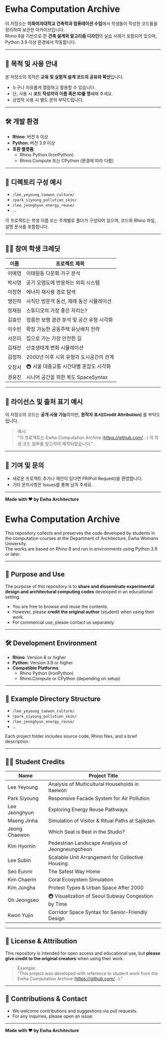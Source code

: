 # Ewha Computation Archive

이 저장소는 **이화여자대학교 건축학과 컴퓨테이션 수업**에서 학생들이 작성한 코드들을 정리하여 보관한 아카이브입니다.  
Rhino 8을 기반으로 한 **건축 설계와 알고리즘 디자인**의 실습 사례가 포함되어 있으며, Python 3.9 이상 환경에서 작동합니다.

---

## 📌 목적 및 사용 안내

본 저장소의 목적은 **교육 및 실험적 설계 코드의 공유와 확산**입니다.

- 누구나 자유롭게 열람하고 활용할 수 있습니다.
- 단, 사용 시 **코드 작성자의 이름 혹은 ID를 명시**해 주세요.
- 상업적 사용 시 별도 문의 부탁드립니다.

---

## 🛠 개발 환경

- **Rhino**: 버전 8 이상
- **Python**: 버전 3.9 이상
- **호환 플랫폼**:
  - Rhino Python (IronPython)
  - Rhino.Compute 또는 CPython (환경에 따라 다름)

---

## 📁 디렉토리 구성 예시

- `/lee_yeyoung_taewon_culture/`
- `/park_siyoung_pollution_skin/`
- `/lee_jeonghyun_energy_reuse/`
- ...

각 프로젝트는 학생 이름 또는 주제별로 폴더가 구성되어 있으며, 코드와 Rhino 파일, 설명 문서를 포함합니다.

---

## 🧑‍🎓 참여 학생 크레딧

| 이름 | 프로젝트 제목 |
|------|------------------------------|
| 이예영 | 이태원동 다문화 가구 분석 |
| 박시영 | 공기 오염도에 반응하는 외피 시스템 |
| 이정현 | 에너지 재사용 경로 탐색 |
| 맹진하 | 사직단 방문객 동선, 제례 동선 시뮬레이션 |
| 정채원 | 스튜디오의 가장 좋은 자리는? |
| 김효민 | 정릉천 보행 경관 분석 및 공간 유형 시각화 |
| 이수빈 | 확장 가능한 공동주택 유닛배치 전략 |
| 서은미 | 집으로 가는 가장 안전한 길 |
| 김채린 | 산호생태계 변화 시뮬레이션 |
| 김정하 | 2000년 이후 시위 유형과 도시공간의 관계 |
| 오정서 | 🚇 서울 대중교통 시간대별 혼잡도 시각화 |
| 권유진 | 시니어 공간을 위한 복도 SpaceSyntax |

---

## 📜 라이선스 및 출처 표기 예시

이 저장소의 코드는 **공개 사용 가능**하지만, **원작자 표시(Credit Attribution)** 를 부탁드립니다.

> 예시:  
> "이 프로젝트는 Ewha Computation Archive (https://github.com/...) 의 학생 코드 일부를 참고하여 제작되었습니다."

---

## 🙌 기여 및 문의

- 새로운 프로젝트 추가나 제안이 있다면 PR(Pull Request)을 환영합니다.
- 기타 문의사항은 Issues를 통해 남겨 주세요.

---

**Made with ❤️ by Ewha Architecture**



# Ewha Computation Archive

This repository collects and preserves the code developed by students in the computation courses at the Department of Architecture, Ewha Womans University.  
The works are based on Rhino 8 and run in environments using Python 3.9 or later.

---

## 📌 Purpose and Use

The purpose of this repository is to **share and disseminate experimental design and architectural computing codes** developed in an educational setting.

- You are free to browse and reuse the contents.
- However, please **credit the original author** (student) when using their work.
- For commercial use, please contact us separately.

---

## 🛠 Development Environment

- **Rhino**: Version 8 or higher
- **Python**: Version 3.9 or higher
- **Compatible Platforms**:
  - Rhino Python (IronPython)
  - Rhino.Compute or CPython (depending on setup)

---

## 📁 Example Directory Structure

- `/lee_yeyoung_taewon_culture/`
- `/park_siyoung_pollution_skin/`
- `/lee_jeonghyun_energy_reuse/`
- ...

Each project folder includes source code, Rhino files, and a brief description.

---

## 🧑‍🎓 Student Credits

| Name | Project Title |
|------|------------------------------|
| Lee Yeyoung | Analysis of Multicultural Households in Itaewon |
| Park Siyoung | Responsive Facade System for Air Pollution |
| Lee Jeonghyun | Exploring Energy Reuse Pathways |
| Maeng Jinha | Simulation of Visitor & Ritual Paths at Sajikdan |
| Jeong Chaewon | Which Seat is Best in the Studio? |
| Kim Hyomin | Pedestrian Landscape Analysis of Jeongneungcheon |
| Lee Subin | Scalable Unit Arrangement for Collective Housing |
| Seo Eunmi | The Safest Way Home |
| Kim Chaerin | Coral Ecosystem Simulation |
| Kim Jungha | Protest Types & Urban Space After 2000 |
| Oh Jeongseo | 🚇 Visualization of Seoul Subway Congestion by Time |
| Kwon Yujin | Corridor Space Syntax for Senior-Friendly Design |

---

## 📜 License & Attribution

This repository is intended for open access and educational use, but **please give credit to the original creators** when using their work.

> Example:  
> "This project was developed with reference to student work from the Ewha Computation Archive (https://github.com/...)."

---

## 🙌 Contributions & Contact

- We welcome contributions and suggestions via pull requests.
- For any inquiries, please open an issue.

---

**Made with ❤️ by Ewha Architecture**
